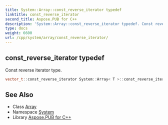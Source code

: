```yaml
---
title: System::Array::const_reverse_iterator typedef
linktitle: const_reverse_iterator
second_title: Aspose.PUB for C++
description: 'System::Array::const_reverse_iterator typedef. Const reverse iterator type in C++.'
type: docs
weight: 6600
url: /cpp/system/array/const_reverse_iterator/
---
```

## const_reverse_iterator typedef


Const reverse iterator type.

```cpp
vector_t::const_reverse_iterator System::Array< T >::const_reverse_iterator
```

## See Also

* Class [Array](../)
* Namespace [System](../../)
* Library [Aspose.PUB for C++](../../../)
